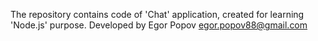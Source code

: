 The repository contains code of 'Chat' application, created for learning 'Node.js' purpose.
Developed by Egor Popov
egor.popov88@gmail.com
